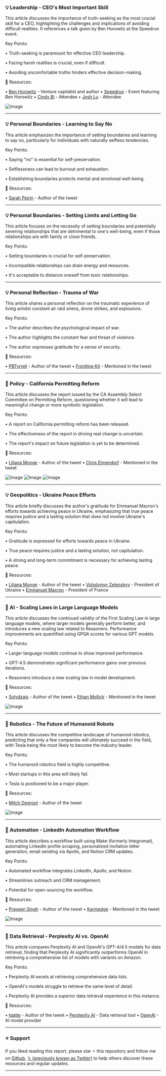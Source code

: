 ### 💡 Leadership - CEO's Most Important Skill

This article discusses the importance of truth-seeking as the most crucial skill for a CEO, highlighting the challenges and implications of avoiding difficult realities.  It references a talk given by Ben Horowitz at the Speedrun event.


Key Points:

•  Truth-seeking is paramount for effective CEO leadership.


•  Facing harsh realities is crucial, even if difficult.


•  Avoiding uncomfortable truths hinders effective decision-making.



🔗 Resources:

• [Ben Horowitz](https://x.com/bhorowitz) -  Venture capitalist and author
• [Speedrun](https://x.com/speedrun) -  Event featuring Ben Horowitz
• [Cindy Bi](https://x.com/CindyXBi) - Attendee
• [Josh Lu](https://x.com/JoshLu) - Attendee

![Image](https://pbs.twimg.com/ext_tw_video_thumb/1897328592205570060/pu/img/vCKy7gGHC2YNXEuG.jpg)


---

### 💡 Personal Boundaries - Learning to Say No

This article emphasizes the importance of setting boundaries and learning to say no, particularly for individuals with naturally selfless tendencies.


Key Points:

•  Saying "no" is essential for self-preservation.


•  Selflessness can lead to burnout and exhaustion.


•  Establishing boundaries protects mental and emotional well-being.



🔗 Resources:

• [Sarah Peirin](https://x.com/speirin) - Author of the tweet


---

### 💡 Personal Boundaries - Setting Limits and Letting Go

This article focuses on the necessity of setting boundaries and potentially severing relationships that are detrimental to one's well-being, even if those relationships are with family or close friends.


Key Points:

• Setting boundaries is crucial for self-preservation.


•  Incompatible relationships can drain energy and resources.


•  It's acceptable to distance oneself from toxic relationships.


---

### 💡  Personal Reflection - Trauma of War

This article shares a personal reflection on the traumatic experience of living amidst constant air raid sirens, drone strikes, and explosions.


Key Points:

• The author describes the psychological impact of war.


• The author highlights the constant fear and threat of violence.


•  The author expresses gratitude for a sense of security.


🔗 Resources:

• [PBTyrrell](https://x.com/PBTyrrell) - Author of the tweet
• [Frontline Kit](https://x.com/frontlinekit) - Mentioned in the tweet


---

### 🤖 Policy - California Permitting Reform

This article discusses the report issued by the CA Assembly Select Committee on Permitting Reform, questioning whether it will lead to meaningful change or more symbolic legislation.


Key Points:

• A report on California permitting reform has been released.


• The effectiveness of the report in driving real change is uncertain.


•  The report's impact on future legislation is yet to be determined.



🔗 Resources:

• [Liliana Monge](https://x.com/mongeliliana) - Author of the tweet
• [Chris Elmendorf](https://x.com/CSElmendorf) - Mentioned in the tweet

![Image](https://pbs.twimg.com/media/GlUWvaRX0AAFaGO?format=jpg&name=small)
![Image](https://pbs.twimg.com/media/GlUWvYyXwAAwMLT?format=jpg&name=small)
![Image](https://pbs.twimg.com/media/GlUWvYzXsAA9bFI?format=jpg&name=360x360)


---

### 💡 Geopolitics - Ukraine Peace Efforts

This article briefly discusses the author's gratitude for Emmanuel Macron's efforts towards achieving peace in Ukraine, emphasizing that true peace requires justice and a lasting solution that does not involve Ukraine's capitulation.


Key Points:

• Gratitude is expressed for efforts towards peace in Ukraine.


• True peace requires justice and a lasting solution, not capitulation.


•  A strong and long-term commitment is necessary for achieving lasting peace.


🔗 Resources:

• [Liliana Monge](https://x.com/mongeliliana) - Author of the tweet
• [Volodymyr Zelenskyy](https://x.com/ZelenskyyUa) - President of Ukraine
• [Emmanuel Macron](https://x.com/EmmanuelMacron) - President of France


---

### 🤖 AI - Scaling Laws in Large Language Models

This article discusses the continued validity of the First Scaling Law in large language models, where larger models generally perform better, and introduces a new scaling law related to Reasoners.  Performance improvements are quantified using GPQA scores for various GPT models.


Key Points:

• Larger language models continue to show improved performance.


• GPT-4.5 demonstrates significant performance gains over previous iterations.


• Reasoners introduce a new scaling law in model development.



🔗 Resources:

• [Solydzajs](https://x.com/solydzajs) - Author of the tweet
• [Ethan Mollick](https://x.com/emollick) - Mentioned in the tweet

![Image](https://pbs.twimg.com/media/GlUf7n0WoAEtYmo?format=jpg&name=small)


---

### 🤖 Robotics - The Future of Humanoid Robots

This article discusses the competitive landscape of humanoid robotics, predicting that only a few companies will ultimately succeed in the field, with Tesla being the most likely to become the industry leader.


Key Points:

• The humanoid robotics field is highly competitive.


• Most startups in this area will likely fail.


• Tesla is positioned to be a major player.


🔗 Resources:

• [Mitch Degroot](https://x.com/mitchdeg) - Author of the tweet

![Image](https://pbs.twimg.com/ext_tw_video_thumb/1897366670202822659/pu/img/IMvySagFObj6ADYm.jpg)


---

### 🚀 Automation - LinkedIn Automation Workflow

This article describes a workflow built using Make (formerly Integromat), automating LinkedIn profile scraping, personalized invitation letter generation, email sending via Apollo, and Notion CRM updates.


Key Points:

• Automated workflow integrates LinkedIn, Apollo, and Notion.


• Streamlines outreach and CRM management.


•  Potential for open-sourcing the workflow.



🔗 Resources:

• [Praveen Singh](https://x.com/praveensinghv) - Author of the tweet
• [Karmedge](https://x.com/Karmedge) - Mentioned in the tweet

![Image](https://pbs.twimg.com/ext_tw_video_thumb/1897391244667465728/pu/img/fdsYnYtLlKF-y7X6.jpg)


---

### 🚀 Data Retrieval - Perplexity AI vs. OpenAI

This article compares Perplexity AI and OpenAI's GPT-4/4.5 models for data retrieval, finding that Perplexity AI significantly outperforms OpenAI in retrieving a comprehensive list of models with variants on Amazon.


Key Points:

• Perplexity AI excels at retrieving comprehensive data lists.


• OpenAI's models struggle to retrieve the same level of detail.


• Perplexity AI provides a superior data retrieval experience in this instance.



🔗 Resources:

• [tgatte](https://x.com/tgatte) - Author of the tweet
• [Perplexity AI](https://x.com/perplexity_ai) - Data retrieval tool
• [OpenAI](https://x.com/OpenAI) -  AI model provider


---

### ⭐️ Support

If you liked reading this report, please star ⭐️ this repository and follow me on [Github](https://github.com/Drix10), [𝕏 (previously known as Twitter)](https://x.com/DRIX_10_) to help others discover these resources and regular updates.

---